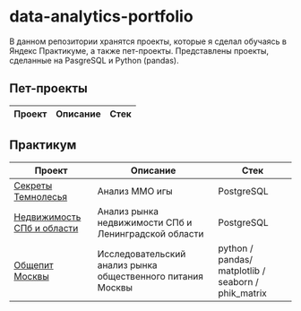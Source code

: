 # data-analytics-portfolio

В данном репозитории хранятся проекты, которые я сделал обучаясь в Яндекс Практикуме, а также пет-проекты. Представлены проекты, сделанные на PasgreSQL и Python (pandas).

## Пет-проекты
| Проект | Описание | Стек |
| ----- | ----- | ----- |


## Практикум
| Проект | Описание | Стек |
| ------ | ----- | ------ |
| [Секреты Темнолесья](https://github.com/Zaytsev-V/data-analytics-portfolio/tree/main/PRACTICUM/fantasy_MMO) | Анализ ММО игы | PostgreSQL |
| [Недвижимость СПб и области](https://github.com/Zaytsev-V/data-analytics-portfolio/tree/main/PRACTICUM/estate_ad_hoc_sql) | Анализ рынка недвижимости СПб и Ленинградской области | PostgreSQL |
| [Общепит Москвы](https://github.com/Zaytsev-V/data-analytics-portfolio/tree/main/PRACTICUM/Moscow_public_catering_market) | Исследовательский анализ рынка общественного питания Москвы | python / pandas/ matplotlib / seaborn / phik_matrix |

